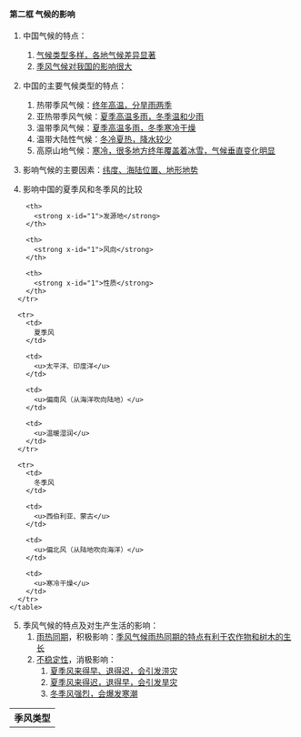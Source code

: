#### 第二框 气候的影响

1. 中国气候的特点：

   1.   <u>气候类型多样，各地气候差异显著</u>
   2.   <u>季风气候对我国的影响很大</u>

2. 中国的主要气候类型的特点：

   1.   热带季风气候：<u>终年高温，分旱雨两季</u>
   2.   亚热带季风气候：<u>夏季高温多雨，冬季温和少雨</u>
   3.   温带季风气候：<u>夏季高温多雨，冬季寒冷干燥</u>
   4.   温带大陆性气候：<u>冬冷夏热，降水较少</u>
   5.   高原山地气候：<u>寒冷，很多地方终年覆盖着冰雪，气候垂直变化明显</u>

3. 影响气候的主要因素：<u>纬度、海陆位置、地形地势</u>

4. 影响中国的夏季风和冬季风的比较

<table spaces-before="4">
      <tr>
        <th>
          <strong x-id="1">季风类型</strong>
        </th>
        
        <th>
          <strong x-id="1">发源地</strong>
        </th>
        
        <th>
          <strong x-id="1">风向</strong>
        </th>
        
        <th>
          <strong x-id="1">性质</strong>
        </th>
      </tr>
      
      <tr>
        <td>
          夏季风
        </td>
        
        <td>
          <u>太平洋、印度洋</u>
        </td>
        
        <td>
          <u>偏南风（从海洋吹向陆地）</u>
        </td>
        
        <td>
          <u>温暖湿润</u>
        </td>
      </tr>
      
      <tr>
        <td>
          冬季风
        </td>
        
        <td>
          <u>西伯利亚、蒙古</u>
        </td>
        
        <td>
          <u>偏北风（从陆地吹向海洋）</u>
        </td>
        
        <td>
          <u>寒冷干燥</u>
        </td>
      </tr>
    </table>

5.  季风气候的特点及对生产生活的影响：
    1. <u>雨热同期</u>，积极影响：<u>季风气候雨热同期的特点有利于农作物和树木的生长</u>
    2. <u>不稳定性</u>，消极影响：
        1. <u>夏季风来得早、退得迟，会引发涝灾</u>
        2. <u>夏季风来得迟，退得早，会引发旱灾</u>
        3. <u>冬季风强烈，会爆发寒潮</u>
